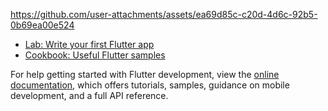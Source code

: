 [https://github.com/user-attachments/assets/ea69d85c-c20d-4d6c-92b5-0b69ea00e524
](https://github.com/user-attachments/assets/ea69d85c-c20d-4d6c-92b5-0b69ea00e524)
- [Lab: Write your first Flutter app](https://docs.flutter.dev/get-started/codelab)
- [Cookbook: Useful Flutter samples](https://docs.flutter.dev/cookbook)

For help getting started with Flutter development, view the
[online documentation](https://docs.flutter.dev/), which offers tutorials,
samples, guidance on mobile development, and a full API reference.
